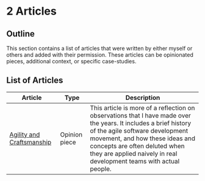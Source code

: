# 2 Articles

## Outline

This section contains a list of articles that were written by either myself or others 
and added with their permission. These articles can be opinionated pieces, additional context, 
or specific case-studies.

## List of Articles

| Article | Type | Description |
|---|---|--|
| [Agility and Craftsmanship](./Productivity/agility-and-software-craftsmanship.md) | Opinion piece | This article is more of a reflection on observations that I have made over the years. It includes a brief history of the agile software development movement, and how these ideas and concepts are often deluted when they are applied naively in real development teams with actual people.  |

